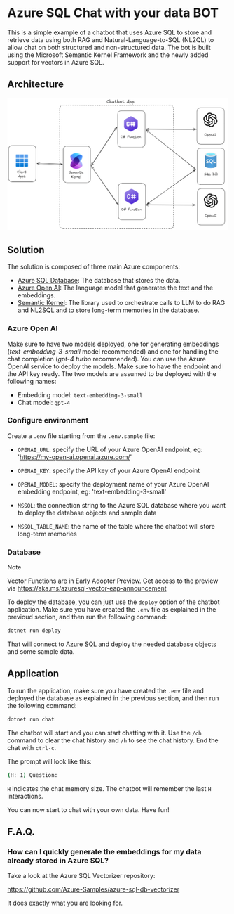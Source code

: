 # Azure SQL Chat with your data BOT

This is a simple example of a chatbot that uses Azure SQL to store and retrieve data using both RAG and Natural-Language-to-SQL (NL2QL) to allow chat on both structured and non-structured data. The bot is built using the Microsoft Semantic Kernel Framework and the newly added support for vectors in Azure SQL.


## Architecture

![Architecture](./_assets/azure-sql-sk-bot.png)

## Solution

The solution is composed of three main Azure components:

- [Azure SQL Database](https://learn.microsoft.com/en-us/azure/azure-sql/database/sql-database-paas-overview?view=azuresql): The database that stores the data.
- [Azure Open AI](https://learn.microsoft.com/azure/ai-services/openai/): The language model that generates the text and the embeddings.
- [Semantic Kernel](https://learn.microsoft.com/en-us/semantic-kernel/overview/): The library used to orchestrate calls to LLM to do RAG and NL2SQL and to store long-term memories in the database.

### Azure Open AI

Make sure to have two models deployed, one for generating embeddings (*text-embedding-3-small* model recommended) and one for handling the chat completion (*gpt-4 turbo* recommended). You can use the Azure OpenAI service to deploy the models. Make sure to have the endpoint and the API key ready. The two models are assumed to be deployed with the following names:

- Embedding model: `text-embedding-3-small`
- Chat model: `gpt-4`

### Configure environment 

Create a `.env` file starting from the `.env.sample` file:

- `OPENAI_URL`: specify the URL of your Azure OpenAI endpoint, eg: 'https://my-open-ai.openai.azure.com/'
- `OPENAI_KEY`: specify the API key of your Azure OpenAI endpoint
- `OPENAI_MODEL`: specify the deployment name of your Azure OpenAI embedding endpoint, eg: 'text-embedding-3-small'

- `MSSQL`: the connection string to the Azure SQL database where you want to deploy the database objects and sample data
- `MSSQL_TABLE_NAME`: the name of the table where the chatbot will store long-term memories

### Database

> [!NOTE]  
> Vector Functions are in Early Adopter Preview. Get access to the preview via https://aka.ms/azuresql-vector-eap-announcement

To deploy the database, you can just use the `deploy` option of the chatbot application. Make sure you have created the `.env` file as explained in the previoud section, and then run the following command:

```bash
dotnet run deploy
```

That will connect to Azure SQL and deploy the needed database objects and some sample data.

## Application

To run the application, make sure you have created the `.env` file and deployed the database as explained in the previous section, and then run the following command:

```bash
dotnet run chat
```

The chatbot will start and you can start chatting with it. Use the `/ch` command to clear the chat history and `/h` to see the chat history. End the chat with `ctrl-c`.

The prompt will look like this:

```bash 
(H: 1) Question: 
```

`H` indicates the chat memory size. The chatbot will remember the last `H` interactions. 

You can now start to chat with your own data. Have fun!

## F.A.Q.

### How can I quickly generate the embeddings for my data already stored in Azure SQL?

Take a look at the Azure SQL Vectorizer repository: 

https://github.com/Azure-Samples/azure-sql-db-vectorizer

It does exactly what you are looking for.
